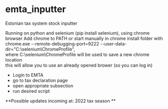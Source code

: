 # emta_inputter
Estonian tax system stock inputter

Running on python and selenium (pip install selenium), using chrome browser
Add chrome to PATH or start manually in chrome install folder with   
chrome.exe --remote-debugging-port=9222 --user-data-dir="C:\selenium\ChromeProfile",  
where C:\selenium\ChromeProfile will be used to save a new chrome location  
  this will allow you to use an already opened brower (so you can log in) 
  
  - Login to EMTA 
  - go to tax declaration page
  - open appropriate subsection 
  - run desired script



**Possible updates incoming at: 2022 tax season
**
